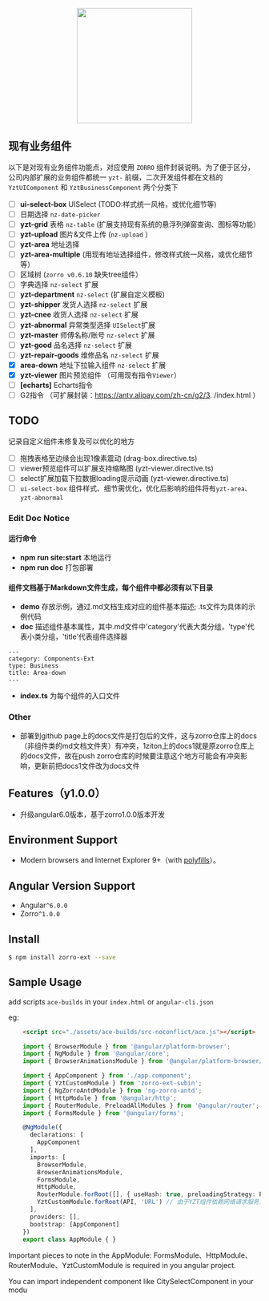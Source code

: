 <p align="center">
  <a href="http://ng.ant.design">
    <img width="230" src="https://img.alicdn.com/tfs/TB1FVMDosrI8KJjy0FhXXbfnpXa-200-200.svg">
  </a>
</p>

## 现有业务组件

以下是对现有业务组件功能点，对应使用 `ZORRO` 组件封装说明。为了便于区分，公司内部扩展的业务组件都统一 `yzt-` 前缀，二次开发组件都在文档的 `YztUIComponent` 和 `YztBusinessComponent` 两个分类下


* [ ]  **ui-select-box** UISelect (TODO:样式统一风格，或优化细节等)
* [ ]  日期选择 `nz-date-picker`
* [ ]  **yzt-grid** 表格 `nz-table` (扩展支持现有系统的悬浮列弹窗查询、图标等功能）
* [ ]  **yzt-upload** 图片&文件上传 (`nz-upload` ）
* [ ]  **yzt-area** 地址选择
* [ ]  **yzt-area-multiple** (用现有地址选择组件，修改样式统一风格，或优化细节等）
* [ ]  区域树 (`zorro v0.6.10` 缺失tree组件）
* [ ]  字典选择 `nz-select` 扩展
* [ ]  **yzt-department** `nz-select` (扩展自定义模板)
* [ ]  **yzt-shipper** 发货人选择 `nz-select` 扩展
* [ ]  **yzt-cnee** 收货人选择 `nz-select` 扩展
* [ ]  **yzt-abnormal** 异常类型选择  `UISelect`扩展
* [ ]  **yzt-master** 师傅名称/账号 `nz-select` 扩展
* [ ]  **yzt-good** 品名选择 `nz-select` 扩展
* [ ]  **yzt-repair-goods** 维修品名 `nz-select` 扩展
* [x]  **area-down** 地址下拉输入组件 `nz-select` 扩展
* [x]  **yzt-viewer** 图片预览组件 （可用现有指令`Viewer`）
* [ ]  **[echarts]** Echarts指令 
* [ ]  G2指令 （可扩展封装：https://antv.alipay.com/zh-cn/g2/3. /index.html ）

## TODO

记录自定义组件未修复及可以优化的地方

* [ ]  拖拽表格至边缘会出现1像素震动 (drag-box.directive.ts)
* [ ]  viewer预览组件可以扩展支持缩略图 (yzt-viewer.directive.ts)
* [ ]  select扩展加载下拉数据loading提示动画 (yzt-viewer.directive.ts)
* [ ]  `ui-select-box` 组件样式、细节需优化，优化后影响的组件将有`yzt-area`、`yzt-abnormal`

### Edit Doc Notice

#### 运行命令 

* **npm run site:start**   本地运行
* **npm run doc**          打包部署

#### 组件文档基于Markdown文件生成，每个组件中都必须有以下目录

* **demo** 存放示例，通过.md文档生成对应的组件基本描述; .ts文件为具体的示例代码
* **doc**  描述组件基本属性，其中.md文件中'category'代表大类分组，'type'代表小类分组，'title'代表组件选择器
```
---
category: Components-Ext
type: Business
title: Area-down
---
```
* **index.ts** 为每个组件的入口文件

### Other

* 部署到github page上的docs文件是打包后的文件，这与zorro仓库上的docs（非组件类的md文档文件夹）有冲突，1ziton上的docs1就是原zorro仓库上的docs文件，故在push zorro仓库的时候要注意这个地方可能会有冲突影响，更新前把docs1文件改为docs文件

## Features（y1.0.0）

- 升级angular6.0版本，基于zorro1.0.0版本开发

## Environment Support

* Modern browsers and Internet Explorer 9+（with [polyfills](https://v2.angular.io/docs/ts/latest/guide/browser-support.html)）。

## Angular Version Support

* Angular`^6.0.0`
* Zorro`^1.0.0`


## Install

```bash
$ npm install zorro-ext --save
```

## Sample Usage

add scripts `ace-builds` in your `index.html` or `angular-cli.json`

eg: 

```html
    <script src="./assets/ace-builds/src-noconflict/ace.js"></script>
```

```ts
    import { BrowserModule } from '@angular/platform-browser';
    import { NgModule } from '@angular/core';
    import { BrowserAnimationsModule } from '@angular/platform-browser/animations';

    import { AppComponent } from './app.component';
    import { YztCustomModule } from 'zorro-ext-subin';
    import { NgZorroAntdModule } from 'ng-zorro-antd';
    import { HttpModule } from '@angular/http';
    import { RouterModule, PreloadAllModules } from '@angular/router';
    import { FormsModule } from '@angular/forms';

    @NgModule({
      declarations: [
        AppComponent
      ],
      imports: [
        BrowserModule,
        BrowserAnimationsModule,
        FormsModule,
        HttpModule,
        RouterModule.forRoot([], { useHash: true, preloadingStrategy: PreloadAllModules }),
        YztCustomModule.forRoot(API, 'URL') // 由于YZT组件依赖网络请求服务，必须在外部项目导入API服务及请求地址，保持npm包纯净
      ],
      providers: [],
      bootstrap: [AppComponent]
    })
    export class AppModule { }
```

Important pieces to note in the AppModule: FormsModule、HttpModule、RouterModule、YztCustomModule is required in you angular project.

You can import independent component like CitySelectComponent in your modu